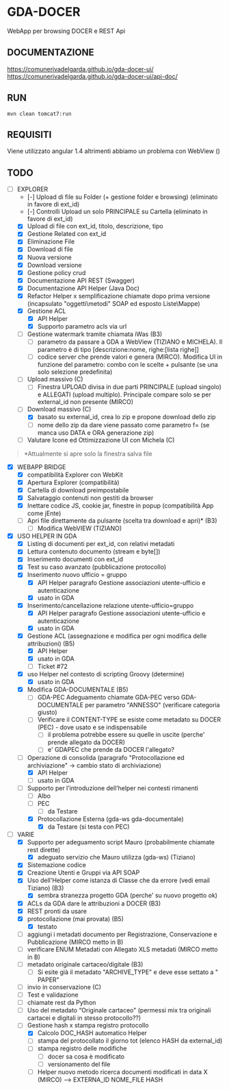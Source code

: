 # GDA-DOCER
WebApp per browsing DOCER e REST Api

## DOCUMENTAZIONE

https://comunerivadelgarda.github.io/gda-docer-ui/
https://comunerivadelgarda.github.io/gda-docer-ui/api-doc/

## RUN

	mvn clean tomcat7:run
	
## REQUISITI

Viene utilizzato angular 1.4 altrimenti abbiamo un problema con WebView ()

## TODO

- [ ] EXPLORER
  - [-] Upload di file su Folder (+ gestione folder e browsing) (eliminato in favore di ext_id)
  - [-] Controlli Upload un solo PRINCIPALE su Cartella (eliminato in favore di ext_id)
  - [x] Upload di file con ext_id, titolo, descrizione, tipo
  - [x] Gestione Related con ext_id
  - [x] Eliminazione File
  - [x] Download di file
  - [x] Nuova versione
  - [x] Download versione
  - [x] Gestione policy crud
  - [x] Documentazione API REST (Swagger)
  - [x] Documentazione API Helper (Java Doc)
  - [x] Refactor Helper x semplificazione chiamate dopo prima versione (incapsulato "oggetti\metodi" SOAP ed esposto Liste\Mappe)
  - [x] Gestione ACL
    - [x] API Helper
    - [x] Supporto parametro acls via url
  - [ ] Gestione watermark tramite chiamata iWas (B3)
    - [ ] parametro da passare a GDA a WebView (TIZIANO e MICHELA). Il parametro è di tipo [descrizione:nome, righe:[lista righe]]
    - [ ] codice server che prende valori e genera (MIRCO). Modifica UI in funzione del parametro: combo con le scelte + pulsante (se una solo selezione predefinita)
  - [ ] Upload massivo (C)
    - [ ] Finestra UPLOAD divisa in due parti PRINCIPALE (upload singolo) e ALLEGATI (upload multiplo). Principale compare solo se per external_id non presente (MIRCO)
  - [ ] Download massivo (C)
    - [x] basato su external_id, crea lo zip e propone download dello zip
    - [ ] nome dello zip da dare viene passato come parametro f= (se manca uso DATA e ORA generazione zip)
  - [ ] Valutare Icone ed Ottimizzazione UI con Michela (C)

> *Attualmente si apre solo la finestra salva file

- [x] WEBAPP BRIDGE
  - [x] compatibilità Explorer con WebKit 
  - [x] Apertura Explorer (compatibilità)
  - [x] Cartella di download preimpostabile
  - [x] Salvataggio contenuti non gestiti da browser
  - [x] Inettare codice JS, cookie jar, finestre in popup (compatibilità App come jEnte)
  - [ ] Apri file direttamente da pulsante (scelta tra download e apri)* (B3)
    - [ ] Modifica WebVIEW (TIZIANO)

- [x] USO HELPER IN GDA
  - [x] Listing di documenti per ext_id, con relativi metadati
  - [x] Lettura contenuto documento (stream e byte[])
  - [x] Inserimento documenti con ext_id
  - [x] Test su caso avanzato (pubblicazione protocollo)
  - [x] Inserimento nuovo ufficio = gruppo
    - [x] API Helper paragrafo Gestione associazioni utente-ufficio e autenticazione
    - [x] usato in GDA
  - [x] Inserimento/cancellazione relazione utente-ufficio=gruppo
    - [x] API Helper paragrafo Gestione associazioni utente-ufficio e autenticazione
    - [x] usato in GDA
  - [x] Gestione ACL (assegnazione e modifica per ogni modifica delle attribuzioni) (B5)
    - [x] API Helper
    - [x] usato in GDA
    - [ ] Ticket #72
  - [x] uso Helper nel contesto di scripting Groovy (determine)
    - [x] usato in GDA
  - [x] Modifica GDA-DOCUMENTALE (B5)
    - [ ] GDA-PEC Adeguamento chiamate GDA-PEC verso GDA-DOCUMENTALE per parametro "ANNESSO" (verificare categoria giusto)
    - [ ] Verificare il CONTENT-TYPE se esiste come metadato su DOCER (PEC) - dove usato e se indispensabile
      - [ ] il problema potrebbe essere su quelle in uscite (perche' prende allegato da DOCER)
      - [ ] e' GDAPEC che prende da DOCER l'allegato?
  - [ ] Operazione di consolida (paragrafo "Protocollazione ed archiviazione" -> cambio stato di archiviazione)
    - [x] API Helper
    - [ ] usato in GDA
  - [ ] Supporto per l’introduzione dell’helper nei contesti rimanenti
    - [ ] Albo
    - [ ] PEC
      - [ ] da Testare
    - [x] Protocollazione Esterna (gda-ws gda-documentale)
      - [x] da Testare (si testa con PEC)

- [ ] VARIE
  - [x] Supporto per adeguamento script Mauro (probabilmente chiamate rest dirette)
    - [x] adeguato servizio che Mauro utilizza (gda-ws) (Tiziano)
  - [x] Sistemazione codice
  - [x] Creazione Utenti e Gruppi via API SOAP
  - [x] Uso dell'Helper come istanza di Classe che da errore (vedi email Tiziano) (B3)
    - [x] sembra stranezza progetto GDA (perche' su nuovo progetto ok)
  - [x] ACLs da GDA dare le attribuzioni a DOCER (B3)
   - [x] REST pronti da usare
  - [x] protocollazione (mai provata) (B5)
    - [x] testato
  - [ ] aggiungi i metadati documento per Registrazione, Conservazione e Pubblicazione (MIRCO metto in B)
  - [ ] verificare ENUM Metadati con Allegato XLS metadati (MIRCO metto in B)
  - [ ] metadato originale cartaceo/digitale (B3)
    - [ ] Si esite già il metadato "ARCHIVE_TYPE" e deve esse settato a " PAPER"
  - [ ] invio in conservazione (C)
  - [ ] Test e validazione
  - [ ] chiamate rest da Python
  - [ ] Uso del metadato “Originale cartaceo" (permessi mix tra originali cartacei e digitali in stesso protocollo??)
  - [ ] Gestione hash x stampa registro protocollo
    - [x] Calcolo DOC_HASH automatico Helper
    - [ ] stampa del protocollato il giorno tot (elenco HASH da external_id)
    - [ ] stampa registro delle modifiche
      - [ ] docer sa cosa è modificato
      - [ ] versionamento del file
    - [ ] Helper nuovo metodo ricerca documenti modificati in data X (MIRCO) --> EXTERNA_ID NOME_FILE HASH
